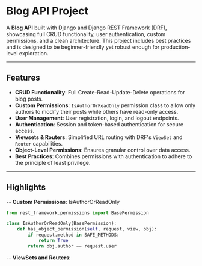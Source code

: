 # Blog API Project

A **Blog API** built with Django and Django REST Framework (DRF), showcasing full CRUD functionality, user authentication, custom permissions, and a clean architecture. This project includes best practices and is designed to be beginner-friendly yet robust enough for production-level exploration.

---

## Features

- **CRUD Functionality**: Full Create-Read-Update-Delete operations for blog posts.
- **Custom Permissions**: `IsAuthorOrReadOnly` permission class to allow only authors to modify their posts while others have read-only access.
- **User Management**: User registration, login, and logout endpoints.
- **Authentication**: Session and token-based authentication for secure access.
- **Viewsets & Routers**: Simplified URL routing with DRF's `ViewSet` and `Router` capabilities.
- **Object-Level Permissions**: Ensures granular control over data access.
- **Best Practices**: Combines permissions with authentication to adhere to the principle of least privilege.

---
## Highlights

-- **Custom Permissions**: IsAuthorOrReadOnly
```python
from rest_framework.permissions import BasePermission

class IsAuthorOrReadOnly(BasePermission):
    def has_object_permission(self, request, view, obj):
        if request.method in SAFE_METHODS:
            return True
        return obj.author == request.user
```
-- **ViewSets and Routers**:
```python

